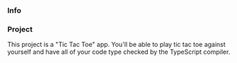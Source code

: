 ### Info

### Project

This project is a "Tic Tac Toe" app. You'll be able to play tic tac toe against yourself and have all of your code type checked by the TypeScript compiler.

